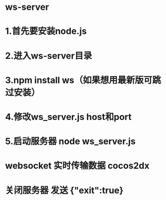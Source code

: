 ws-server
=========
1.首先要安装node.js
=========
2.进入ws-server目录
=========
3.npm install ws（如果想用最新版可跳过安装）
=========
4.修改ws_server.js host和port
=========
5.启动服务器 node ws_server.js
=========
websocket 实时传输数据 cocos2dx 
=========
关闭服务器 发送 {"exit":true}
=========
